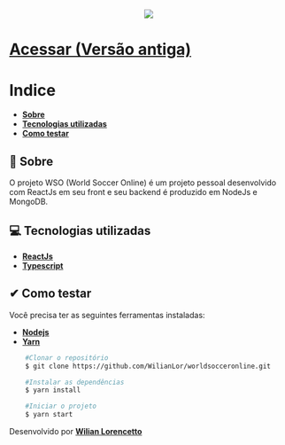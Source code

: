<h1 align="center" width="200px">
    <img src="./src/images/Logo.png">
</h1>

# [**Acessar (Versão antiga)**](https://worldsocceronline.vercel.app/)

# Indice
- [**Sobre**](#-sobre)    
- [**Tecnologias utilizadas**](#-tecnologias-utilizadas)
- [**Como testar**](#-como-testar)

## 📖 Sobre

O projeto WSO (World Soccer Online) é um projeto pessoal desenvolvido com ReactJs em seu front e seu backend é produzido em NodeJs e MongoDB.

## 💻 Tecnologias utilizadas

- [**ReactJs**](https://reactjs.org/)
- [**Typescript**](https://www.typescriptlang.org/)

## ✔ Como testar

Você precisa ter as seguintes ferramentas instaladas:

- [**Nodejs**](https://nodejs.org/en/)
- [**Yarn**](https://yarnpkg.com/)

```bash
    #Clonar o repositório
    $ git clone https://github.com/WilianLor/worldsocceronline.git

    #Instalar as dependências
    $ yarn install 

    #Iniciar o projeto
    $ yarn start
```

Desenvolvido por [**Wilian Lorencetto**](https://www.linkedin.com/in/wilian-lorencetto-62a4031a7/)
